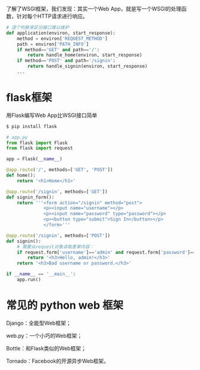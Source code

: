 了解了WSGI框架，我们发现：其实一个Web App，就是写一个WSGI的处理函数，针对每个HTTP请求进行响应。

```python
# 逐个判断来区分接口难以维护
def application(environ, start_response):
    method = environ['REQUEST_METHOD']
    path = environ['PATH_INFO']
    if method=='GET' and path=='/':
        return handle_home(environ, start_response)
    if method=='POST' and path='/signin':
        return handle_signin(environ, start_response)
    ...
```

# flask框架
用Flask编写Web App比WSGI接口简单

```python
$ pip install flask

# app.py
from flask import Flask
from flask import request

app = Flask(__name__)

@app.route('/', methods=['GET', 'POST'])
def home():
    return '<h1>Home</h1>'

@app.route('/signin', methods=['GET'])
def signin_form():
    return '''<form action="/signin" method="post">
              <p><input name="username"></p>
              <p><input name="password" type="password"></p>
              <p><button type="submit">Sign In</button></p>
              </form>'''

@app.route('/signin', methods=['POST'])
def signin():
    # 需要从request对象读取表单内容：
    if request.form['username']=='admin' and request.form['password']=='password':
        return '<h3>Hello, admin!</h3>'
    return '<h3>Bad username or password.</h3>'

if __name__ == '__main__':
    app.run()
```

# 常见的 python web 框架

Django：全能型Web框架；

web.py：一个小巧的Web框架；

Bottle：和Flask类似的Web框架；

Tornado：Facebook的开源异步Web框架。